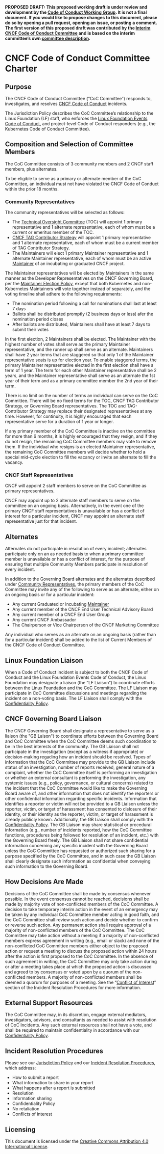 **PROPOSED DRAFT: This proposed working draft is under review and development by the [Code of Conduct Working Group](https://github.com/cncf/wg-coc). It is not a final document. If you would like to propose changes to this document, please do so by opening a pull request, opening an issue, or posting a comment. The first version of this proposed draft was contributed by the [Interim CNCF Code of Conduct Committee](https://www.cncf.io/conduct/committee/) and is based on the interim committee’s own [committee description](https://www.cncf.io/conduct/committee/).**

# CNCF Code of Conduct Committee Charter

## Purpose

The CNCF Code of Conduct Committee (“CoC Committee”) responds to, investigates, and resolves [CNCF Code of Conduct](https://github.com/cncf/foundation/blob/main/code-of-conduct.md) incidents.

The Jurisdiction Policy describes the CoC Committee’s relationship to the Linux Foundation (LF) staff, who enforces the [Linux Foundation Events Code of Conduct](https://events.linuxfoundation.org/about/code-of-conduct/), and project-level Code of Conduct responders (e.g., the Kubernetes Code of Conduct Committee).

## Composition and Selection of Committee Members

The CoC Committee consists of 3 community members and 2 CNCF staff members, plus alternates.

To be eligible to serve as a primary or alternate member of the CoC Committee, an individual must not have violated the CNCF Code of Conduct within the prior 18 months.

### Community Representatives

The community representatives will be selected as follows:

* The [Technical Oversight Committee](https://www.cncf.io/people/technical-oversight-committee/) (TOC) will appoint 1 primary representative and 1 alternate representative, each of whom must be a current or emeritus member of the TOC.
* [CNCF TAG Contributor Strategy](https://github.com/cncf/tag-contributor-strategy/) will appoint 1 primary representative and 1 alternate representative, each of whom must be a current member of TAG Contributor Strategy.
* The Maintainers will elect 1 primary Maintainer representative and 1 alternate Maintainer representative, each of whom must be an active [Maintainer](https://github.com/cncf/foundation/blob/main/project-maintainers.csv) of an incubating or graduated CNCF project.

The Maintainer representatives will be elected by Maintainers in the same manner as the Developer Representatives on the CNCF Governing Board, per the [Maintainer Election Policy](https://github.com/cncf/foundation/blob/main/maintainers-election-policy.md), except that both Kubernetes and non-Kubernetes Maintainers will vote together instead of separately, and the voting timeline shall adhere to the following requirements:
* The nomination period following a call for nominations shall last at least 7 days
* Ballots shall be distributed promptly (2 business days or less) afer the nomination period closes
* After ballots are distributed, Maintainers shall have at least 7 days to submit their votes

In the first election, 2 Maintainers shall be elected. The Maintainer with the highest number of votes shall serve as the primary Maintainer representative, and the runner up shall serve as an alternate. Maintainers shall have 2 year terms that are staggered so that only 1 of the Maintainer representative seats is up for election year. To enable staggered terms, the primary Maintainer representative elected in the first election shall have a term of 1 year. The term for each other Maintainer representative shall be 2 years, and the Maintainer representative shall serve as an alternate the 1st year of their term and as a primary committee member the 2nd year of their term. 

There is no limit on the number of terms an individual can serve on the CoC Committee. There will be no fixed terms for the TOC, CNCF TAG Contributor Strategy, or Governing Board representatives. The TOC and TAG-Contributor Strategy may replace their designated representatives at any time. However, for continuity, it is highly encouraged that each representative serve for a duration of 1 year or longer.

If any primary member of the CoC Committee is inactive on the committee for more than 6 months, it is highly encouraged that they resign, and if they do not resign, the remaining CoC Committee members may vote to remove them. If the individual who resigns is an elected Maintainer representative, the remaining CoC Committee members will decide whether to hold a special mid-cycle election to fill the vacancy or invite an alternate to fill the vacancy.

### CNCF Staff Representatives

CNCF will appoint 2 staff members to serve on the CoC Committee as primary representatives. 

CNCF may appoint up to 2 alternate staff members to serve on the committee on an ongoing basis. Alternatively, in the event one of the primary CNCF staff representatives is unavailable or has a conflict of interest for a particular incident, CNCF may appoint an alternate staff representative just for that incident.

## Alternates  

Alternates do not participate in resolution of every incident; alternates participate only on an as needed basis to when a primary committee member is unavailable or has a conflict of interest, for the purpose of ensuring that multiple Community Members participate in resolution of every incident.

In addition to the Governing Board alternates and the alternates described under [Community Representatives](#community-representatives), the primary members of the CoC Committee may invite any of the following to serve as an alternate, either on an ongoing basis or for a particular incident:

* Any current Graduated or Incubating [Maintainer](https://github.com/cncf/foundation/blob/main/project-maintainers.csv)
* Any current member of the CNCF End User Technical Advisory Board 
* Any current member of a CNCF End User Group
* Any current CNCF Ambassador
* The Chairperson or Vice Chairperson of the CNCF Marketing Committee

Any individual who serves as an alternate on an ongoing basis (rather than for a particular incident) shall be added to the list of Current Members of the CNCF Code of Conduct Committee.

## Linux Foundation Liaison

When a Code of Conduct incident is subject to both the CNCF Code of Conduct and the Linux Foundation Events Code of Conduct, the Linux Foundation may designate a liaison (the “LF Liaison”) to coordinate efforts between the Linux Foundation and the CoC Committee. The LF Liaison may participate in CoC Committee discussions and meetings regarding the incident on a non-voting basis. The LF Liaison shall comply with the [Confidentiality Policy](https://github.com/cncf/wg-coc/blob/main/coc-incident-resolution-procedures-proposed.md#confidentiality-policy).

## CNCF Governing Board Liaison

The CNCF Governing Board shall designate a representative to serve as a liaison (the "GB Laison") to coordinate efforts between the Governing Board and CoC Committee when the CoC Committee deems such coordination to be in the best interests of the community. The GB Liaison shall not participate in the investigation (except as a witness if appropriate) or decision-making regading how an incident should be resolved. Types of information that the CoC Committee may provide to the GB Liaison include status of an investigation, number of reports received, general nature of a complaint, whether the CoC Committee itself is performing an investigation or whether an external consultant is performing the investigation, any systemic issues (e.g., policy, governance, or cultural concerns) related to the incident that the CoC Committee would like to make the Governing Board aware of, and other information that does not identify the reporters or other confidential information regarding specific incidents. Information that identifies a reporter or victim will not be provided to a GB Liaison unless the reporter, victim, or target of harassment has consented to dislosure of their identity, or their identity as the reporter, victim, or target of harassment is already publicly known. Additionally, the GB Liaison shall comply with the [Confidentiality Policy](https://github.com/cncf/wg-coc/blob/main/coc-incident-resolution-procedures-proposed.md#confidentiality-policy). The GB Liaison may share statistical or procedural information (e.g., number of incidents reported, how the CoC Committee functions, procedures being followed for resolution of an incident, etc.) with the Governing Board freely. The GB Liaison shall not share confidential information concerning any specific incident with the Governing Board unless the CoC Committee has requested or authorized such sharing for a purpose specified by the CoC Committee, and in such case the GB Liaison shall clearly designate such information as confidential when conveying such information to the Governing Board.

## How Decisions Are Made

Decisions of the CoC Committee shall be made by consensus whenever possible. In the event consensus cannot be reached, decisions shall be made by majority vote of non-conflicted members of the CoC Committee. A decision to take temporary interim action in the event of an emergency may be taken by any individual CoC Committee member acting in good faith, and the CoC Committee shall review such action and decide whether to confirm or reverse such action. Any permanent action shall require approval of a majority of non-conflicted members of the CoC Committee. The CoC Committee may take action without a meeting if a majority of non-conflicted members express agreement in writing (e.g., email or slack) and none of the non-conflicted CoC Committee members either object to the proposed action or request a meeting to discuss the proposed action within 24 hours after the action is first proposed to the CoC Committee. In the absence of such agreement in writing, the CoC Committee may only take action during or after a meeting takes place at which the proposed action is discussed and agreed to by consensus or voted upon by a quorum of the non-conflicted members. A majority of non-conflicted members shall be deemed a quorum for purposes of a meeting. See the “[Conflict of Interest](https://www.cncf.io/conduct/procedures/#conflicts-of-interest)” section of the Incident Resolution Procedures for more information.

## External Support Resources

The CoC Committee may, in its discretion, engage external mediators, investigators, advisors, and consultants as needed to assist with resolution of CoC Incidents. Any such external resources shall not have a vote, and shall be required to maintain confidentiality in accordance with our [Confidentiality Policy](https://www.cncf.io/conduct/procedures/#confidentiality-policy).

## Incident Resolution Procedures

Please see our [Jurisdiction Policy](https://www.cncf.io/conduct/jurisdiction/) and our [Incident Resolution Procedures](https://www.cncf.io/conduct/procedures/), which address:

-   How to submit a report
-   What information to share in your report
-   What happens after a report is submitted
-   Resolution
-   Information sharing
-   Confidentiality Policy
-   No retaliation
-   Conflicts of interest
    
## Licensing

This document is licensed under the [Creative Commons Attribution 4.0 International License](https://creativecommons.org/licenses/by/4.0/).
